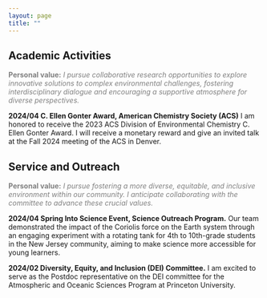 ```yaml
---
layout: page
title: ""
---
```


## Academic Activities
<span style="color: gray;"><strong>Personal value:</strong> *I pursue collaborative research opportunities to explore innovative solutions to complex environmental challenges, fostering interdisciplinary dialogue and encouraging a supportive atmosphere for diverse perspectives.*</span>

**2024/04 C. Ellen Gonter Award, American Chemistry Society (ACS)** I am honored to receive the 2023 ACS Division of Environmental Chemistry C. Ellen Gonter Award. I will receive a monetary reward and give an invited talk at the Fall 2024 meeting of the ACS in Denver.

## Service and Outreach
<span style="color: gray;"><strong>Personal value:</strong> *I pursue fostering a more diverse, equitable, and inclusive environment within our community. I anticipate collaborating with the committee to advance these crucial values.*</span>

**2024/04 Spring Into Science Event, Science Outreach Program.** Our team demonstrated the impact of the Coriolis force on the Earth system through an engaging experiment with a rotating tank for 4th to 10th-grade students in the New Jersey community, aiming to make science more accessible for young learners.

**2024/02 Diversity, Equity, and Inclusion (DEI) Committee.** I am excited to serve as the Postdoc representative on the DEI committee for the Atmospheric and Oceanic Sciences Program at Princeton University.

